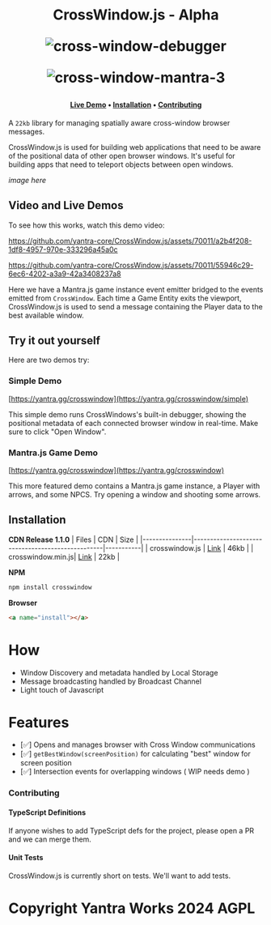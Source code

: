 <h1 align="center">

  CrossWindow.js - Alpha
  
![cross-window-debugger](https://github.com/yantra-core/CrossWindow.js/assets/70011/6b851631-d4cd-419d-897e-3153d3bf1fb0)


![cross-window-mantra-3](https://github.com/yantra-core/CrossWindow.js/assets/70011/d243d930-f098-4b2e-9136-89ea1bbbc000)



</h3>

<h4 align="center">
  <a href="https://yantra.gg/crosswindow">Live Demo</a> •
  <a href="#install">Installation</a> •
  <a href="#contributing">Contributing</a>
</h4>



A `22kb` library for managing spatially aware cross-window browser messages. 

CrossWindow.js is used for building web applications that need to be aware of the positional data of other open browser windows. It's useful for building apps that need to teleport objects between open windows.

*image here*

## Video and Live Demos

To see how this works, watch this demo video: 





https://github.com/yantra-core/CrossWindow.js/assets/70011/a2b4f208-1df8-4957-970e-333296a45a0c



https://github.com/yantra-core/CrossWindow.js/assets/70011/55946c29-6ec6-4202-a3a9-42a3408237a8



Here we have a Mantra.js game instance event emitter bridged to the events emitted from `CrossWindow`. Each time a Game Entity exits the viewport, CrossWindow.js is used to send a message containing the Player data to the best available window.

## Try it out yourself

Here are two demos try:

### Simple Demo

[https://yantra.gg/crosswindow](https://yantra.gg/crosswindow/simple)

This simple demo runs CrossWindows's built-in debugger, showing the positional metadata of each connected browser window in real-time. Make sure to click "Open Window".

### Mantra.js Game Demo

[https://yantra.gg/crosswindow](https://yantra.gg/crosswindow)

This more featured demo contains a Mantra.js game instance, a Player with arrows, and some NPCS. Try opening a window and shooting some arrows.

## Installation

**CDN Release 1.1.0**
| Files          | CDN                                         | Size |
|---------------|--------------------------------------------------|-----------|
| crosswindow.js    | [Link](https://yantra.gg/crosswindow.js)        | 46kb      |
| crosswindow.min.js| [Link](https://yantra.gg/crosswindow.min.js)    | 22kb      |

**NPM**

```bash
npm install crosswindow
```

**Browser**

```html
<a name="install"></a>
```

# How

  - Window Discovery and metadata handled by Local Storage
  - Message broadcasting handled by Broadcast Channel
  - Light touch of Javascript

# Features

  - [✅] Opens and manages browser with Cross Window communications
  - [✅] `getBestWindow(screenPosition)` for calculating "best" window for screen position
  - [✅]  Intersection events for overlapping windows ( WIP needs demo )

### Contributing

#### TypeScript Definitions

If anyone wishes to add TypeScript defs for the project, please open a PR and we can merge them.

#### Unit Tests

CrossWindow.js is currently short on tests. We'll want to add tests.


# Copyright Yantra Works 2024 AGPL
